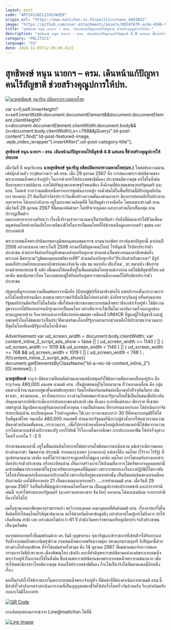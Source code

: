 ```yaml
---
layout: post
code: "ART2411051233UJWZE8"
origin_url: "https://www.matichon.co.th/politics/news_4883852"
image: "https://github.com/user-attachments/assets/885d7670-acda-4566-981a-e0c4bfeaa2b5"
title: "สุทธิพงษ์ หนุน นายกฯ – ครม. เดินหน้าแก้ปัญหาคนไร้สัญชาติ ช่วยสร้างคุณูปการให้ปท."
description: "สุทธิพงษ์ หนุน นายกฯ - ครม. เดินหน้าแก้ปัญหาคนไร้สัญชาติ 4.8 แสนคน ชี้ช่วยสร้างคุณูปการให้ประเทศ"
category: "POLITICS"
language: "th"
date: 2024-11-05T12:39:38.412Z
---
```


# สุทธิพงษ์ หนุน นายกฯ – ครม. เดินหน้าแก้ปัญหาคนไร้สัญชาติ ช่วยสร้างคุณูปการให้ปท.

[![](https://www.matichon.co.th/wp-content/uploads/2024/01/นายสุทธิพงษ์-จุลเจริญ-ปลัดกระทรวงมหาดไทย.jpg "นายสุทธิพงษ์ จุลเจริญ ปลัดกระทรวงมหาดไทย")](https://www.matichon.co.th/wp-content/uploads/2024/01/นายสุทธิพงษ์-จุลเจริญ-ปลัดกระทรวงมหาดไทย.jpg)

var x=0;self.innerHeight?x=self.innerWidth:document.documentElement&&document.documentElement.clientHeight?x=document.documentElement.clientWidth:document.body&&(x=document.body.clientWidth),x<=768&&jQuery(".td-post-content").find(".td-post-featured-image, .wpb\_video\_wrapper").insertAfter(".ud-post-category-title");

**สุทธิพงษ์ หนุน นายกฯ – ครม. เดินหน้าแก้ปัญหาคนไร้สัญชาติ 4.8 แสนคน ชี้ช่วยสร้างคุณูปการให้ประเทศ**

เมื่อวันที่ 5 พฤศจิกายน **นายสุทธิพงษ์ จุลเจริญ อดีตปลัดกระทรวงมหาดไทย(มท.)** โพสต์ข้อความผ่านเฟซบุ๊กส่วนตัว ระบุข้อความว่า มติ ครม. เมื่อ 29 ตุลาคม 2567 คือ การสนองพระราชปณิธานของพระบาทสมเด็จพระเจ้าอยู่หัว ในการช่วยทำให้ประเทศชาติมั่นคง ประชาชนมีความสุข แก้ไขในสิ่งผิด สืบสานพระราชปณิธาน ภายใต้ปรัชญาของเศรษฐกิจพอเพียง สิ่งดีงามที่ต้องชมเชยนายกรัฐมนตรี และ ครม. โดยแท้ ระหว่างผมพักเหนื่อยจากการขุดดินถากหญ้า รดน้ำต้นไม้ในพื้นที่บ้านนี้มีรักปลูกผักกินเอง ทองหล่อ 21 อันเป็นกิจวัตรประจำวันเพื่อสร้างความมั่นคงด้านอาหาร มีอาหารปลอดภัยรับประทาน ลดรายจ่าย ได้ออกกำลังกาย อยู่ในสภาพแวดล้อมที่ดี ได้เปิดดูข่าวจากมือถือ โดยเฉพาะข่าวมติ ครม. เมื่อวันที่ 29 ตุลาคม 2567 ที่มีคนมาคัดค้านฯ โดยปัจเจกบุคคล และบางส่วนก็มาเป็นกลุ่ม ตามปรากฏเป็นข่าว  
ผมเองอยากจะกราบเรียนว่า เรื่องนี้จริงๆแล้วยาวนานมาเป็นร้อยปีแล้ว กับสิ่งที่ผิดและทำให้ชีวิตเพื่อนมนุษย์คนไทยด้วยกันเสียโอกาสดีของชีวิตในการเป็นคนไทยที่ได้ช่วยเหลือดูแลครอบครัว ชุมชน และประเทศชาติ

พระบาทสมเด็จพระปรมินทรมหาภูมิพลอดุลยเดชมหาราช บรมนาถบพิตร ทรงค้นพบปัญหานี้ มาก่อนปี 2506 อย่างแน่นอน เพราะในปี 2506 ทรงแก้ไขปัญหาคน(ไทย) ไร้สัญชาติ ไร้บัตรประจำตัวประชาชน ด้วยการจัดทำเหรียญลักษณะคล้ายเหรียญบาท ด้านหน้าเป็นพระบรมฉายาลักษณ์ครึ่งพระองค์ มีพระนาม“ภูมิพลอดุลยเดชรัชกาลที่9” ด้านหลังเหรียญจารึก“ที่ระลึกสำหรับชาวเขา“ มีรูปแผนที่ประเทศไทยและตอกอักษรย่อของจังหวัด เช่น ชม หมายถึง เชียงใหม่ , ชร หมายถึง เชียงราย ตามด้วยหมายเลข 6 หลัก เพื่อมอบให้คนที่อยู่ในพื้นแผ่นดินไทยมาแต่เก่าก่อน แต่ไม่มีสัญชาติไทย แต่เขาคือ พสกนิกรชาวไทย ในกาลต่อมาผู้ได้รับเหรียญพระราชทานนี้บางคนก็ได้รับบัตรประจำตัวประชาชน

ปฐมบทนี้ดูจากบทความที่ผมค้นหาจากมือถือ (Google)ที่ส่งมาข้างต้นได้ แต่หลังจากนั้นกระบวนการแก้ไขโดยฝ่ายบ้านเมือง ตามแนวพระราชดำรินั้นก็เป็นไปอย่างล่าช้า ดังที่ทราบๆกันอยู่ ครั้นท่านนายกรัฐมนตรีท่านมีดำริแก้ไขในสิ่งผิด เพื่อให้พสกนิกรของพระบาทสมเด็จพระวชิรเกล้าเจ้าอยู่หัว ได้มีความสุขจากการได้รับเอกสารหลักฐานการเป็นคนไทย อย่างที่ควรจะได้เป็นในเวลาอันรวดเร็วและถูกต้องตามกฎหมายด้วย จึงควรค่าแห่งการที่ต้องยกย่องชมเชย เหมือนที่ UNHCR ที่ดูแลผู้ไร้สัญชาติ และผู้อพยพทั่วโลกได้ชมเชยว่าเป็นประวัติศาสตร์ของโลกที่รัฐบาลสามารถช่วยเหลือให้ประชาชนจำนวนมากที่สุดในโลกที่เคยมีรัฐบาลในโลกนี้ทำมา

Advertisement var ud\_screen\_width = document.body.clientWidth; var content\_inline\_2\_script\_ads\_show = false || ( ud\_screen\_width >= 1140 ) || ( ud\_screen\_width >= 1019 && ud\_screen\_width < 1140 ) || ( ud\_screen\_width >= 768 && ud\_screen\_width < 1019 ) || ( ud\_screen\_width < 768 ) ; if(!content\_inline\_2\_script\_ads\_show){ document.getElementsByClassName("td-a-rec-id-content\_inline\_2")\[0\].remove(); }

**นายสุทธิพงษ์** ระบุว่า มีข้อความที่คนคัดค้านและคนสนับสนุนยังใช้ข้อความที่คลาดเคลื่อนอยู่บ้าง คือ ระบุว่าคน 480,000 คนเศษ ตามมติ ครม. เป็นผู้อพยพอยู่ในไทยมานาน ที่ว่าคลาดเคลื่อน คือ กลุ่มคนพวกนี้จำนวนมากอยู่มาตั้งแต่สมัยอยุทธยา รัตนโกสินทร์ตอนต้นต่อเนื่องมาถึงปัจจุบันก็มาก เช่น ชาวเขา , ชาวมอแกน , ชาวไทยเกาะกง บางส่วนก็อพยพมาจริงและรัฐบาลไทยใช้เป็นกันชนเพื่อป้องกันภัยคุกคามจากลัทธิการเมืองการปกครองของต่างชาติ เช่น ที่เบตง ยะลาที่แม่สลอง เชียงราย ที่เขาค้อ เพชรบูรณ์ มีลูกมีหลานอยู่กันมาหลายชั่วอายุคน รวมเป็นล้านคน ที่ทางท่านนายอำเภอ ได้ดำเนินการจัดทำทะเบียนบ้าน ทะเบียนบุคคล ไว้อย่างถูกต้อง ใช้เวลา ยาวนานมากกว่า 30 ปีที่สามารถอนุมัติให้ได้รับสัญชาติไทย จนเหลือ 480,000 คนเศษที่ ท่านนายกรัฐมนตรีมีภาวะผู้นำสั่งการให้หน่วยงานความมั่นคงช่วยกันลดขั้นตอน..กระบวนการ…เพื่อให้การช่วยเหลือคนไทยผู้เดือดร้อนเหล่านี้ได้พ้นจากความการไม่สามารถเข้าถึงบริการของรัฐ การไร้สิทธิ ไร้โอกาสในการศึกษา การประกอบอาชีพ ให้สำเร็จลุล่วงโดยเร็วภายใน 1 -2 ปี

ประชาชนคนเหล่านี้ อยู่ในพื้นแผ่นดินไทยภายใต้พระบรมโพธิสมภารมาเนิ่นนาน แม้เขาจะมีความแตกต่างด้านภาษา วัฒนธรรม ประเพณี จากคนกรุงเทพฯ (ภาคกลาง) แต่เขาก็คือ คนไทย (ไร้ราก ไร้รัฐ) ที่ทุกข์ทรมานมาน เขาคือ คนที่ไม่ว่าราชการจะดูแลหรือไม่ดูแล เขาคือ คนไทย การไม่ยอมรับทางเอกสารบัตรประจำตัวประชาชน หรือทะเบียนบ้าน เป็นการสร้างภาระให้สังคมที่ควรจะได้ทรัพยากรบุคคลเหล่านี้มาช่วยพัฒนาประเทศชาติในฐานะทรัพยากรบุคคลที่มีคุณค่า เพราะราชการเองในทางปฏิบัติก็ไม่อาจขับไล่ใสส่งให้คนเหล่านี้ออกนอกประเทศได้ เพราะถิ่นที่อยู่ของเขาเหล่านั้น เป็นผืนแผ่นดินของเขาเหมือนกับสวนผัก ผลไม้ที่ทองหล่อ 21 เป็นของผมและครอบครัว ….การทำตามมติ ครม. เมื่อวันที่ 29 ตุลาคม 2567 จึงเป็นสิ่งที่มีคุณูปการต่อคนไทยโดยรวม เป็นคุณูปการต่อประเทศชาติ และถ้าการทำดี เช่นนี้ จะทำให้ท่านนายกรัฐมนตรี (นางสาวแพรทองธาร ชินวัตร) และครม.ได้คะแนนนิยม จากการทำดี ก็ควรให้ได้ไป

ผมในฐานะคนเกษียณอายุราชการแล้ว ขอวิงวอนบุคคล คณะบุคคลที่คัดค้านมติ ครม. เรื่องการแก้ไขในสิ่งผิดที่ทำให้คนไทยไร้สัญชาติมานาน ขอให้ช่วยกันศึกษาข้อมูลดีๆ อย่าทำบาปโดยรู้เท่าไม่ถึงการ ทำให้เกิดสับสน ล่าช้า เลย อย่างน้อยไม่ต่ำกว่า 61 ปี ถ้านับวันพระราชทานเหรียญบัตรประจำตัวประชาชน เป็นจุดเริ่มต้น

หลายต่อหลายครั้งที่ผมพร้อมด้วย ดร.วันดี กุญชรยาคง จุลเจริญและข้าราชการที่เข้าเฝ้าฯได้รับกระแสรับสั่งจากสมเด็จพระกนิษฐาธิราช กรมสมเด็จพระเทพรัตนราชสุดา สยามบรมราชกุมารี ถึงปัญหานี้ด้วยทรงห่วงใยถึงทุกข์ร้อน ที่จำได้แม่นยำครั้งล่าสุด คือ 14 ตุลาคม 2567 ที่ผมนำคณะเจ้าอาวาสและกรรมการวัดชีปะขาวหาย เมืองพิษณุโลก เข้าเฝ้า และที่สำคัญพระราชปณิธานแห่งองค์พระบาทสมเด็จพระเจ้าอยู่หัวในการแก้ไขในสิ่งผิด สืบสานพระราชปณิธานของพระบาทสมเด็จพระบรมชนกนาถ เพื่อทำให้พสกนิกรชาวไทยมีความสุข ส่งผลให้ประเทศชาติมั่นคง ก็จะได้เป็นจริงในปีมหามงคลนี้อีกหนึ่งเรื่อง

ขอเป็นกำลังใจให้ข้าราชการในพระบาทสมเด็จพระเจ้าอยู่หัว ที่มีหน้าที่ที่ต้องดำเนินการตามมติ ครม.นี้ มีกำลังใจกำลังกายเร่งดำเนินการงานที่เป็นบุญกุศลของชีวิตให้สำเร็จโดยเร็ววันด้วยครับ รีบๆทำเถิดครับก่อนจะไม่มีโอกาสทำ

[![QR Code](https://www.matichon.co.th/wp-content/uploads/2023/07/wob1371z.jpg)](https://lin.ee/ht0nDxX)

เกาะติดทุกสถานการณ์จาก Line@matichon ได้ที่นี่

[![Line Image](https://www.matichon.co.th/wp-content/uploads/2023/07/th.png)](https://lin.ee/ht0nDxX)